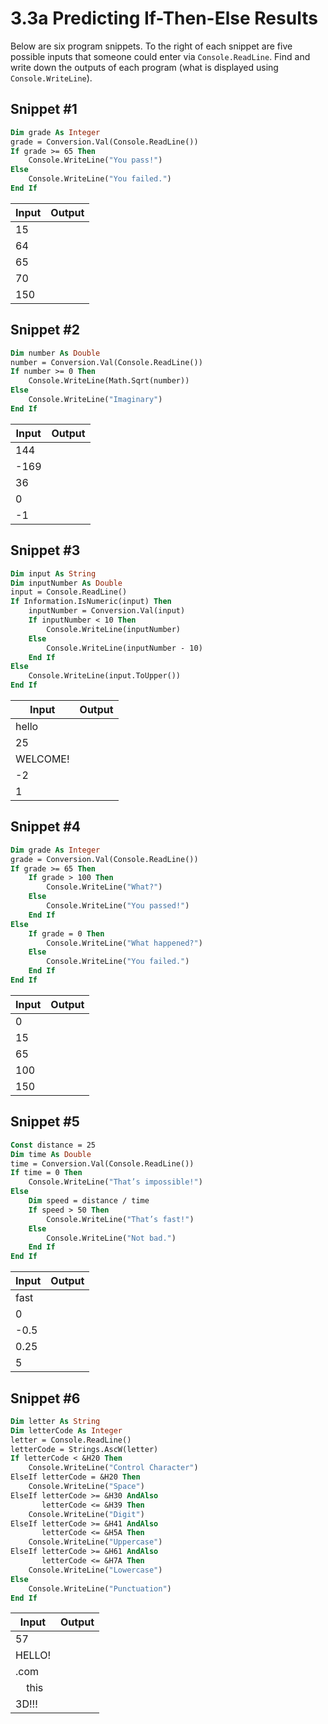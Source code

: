 # 3.3a Predicting If-Then-Else Results

Below are six program snippets. To the right of each snippet are five possible inputs that someone could enter via `Console.ReadLine`. Find and write down the outputs of each program (what is displayed using `Console.WriteLine`).

## Snippet #1
```vb
Dim grade As Integer
grade = Conversion.Val(Console.ReadLine())
If grade >= 65 Then
    Console.WriteLine("You pass!")
Else
    Console.WriteLine("You failed.")
End If
```
|Input	|Output|
|-------|------|
|15
|64
|65
|70
|150

## Snippet #2
```vb
Dim number As Double
number = Conversion.Val(Console.ReadLine())
If number >= 0 Then
    Console.WriteLine(Math.Sqrt(number))
Else
    Console.WriteLine("Imaginary")
End If
```
|Input	|Output|
|-------|------|
|144
|-169
|36
|0
|-1

## Snippet #3
```vb
Dim input As String
Dim inputNumber As Double
input = Console.ReadLine()
If Information.IsNumeric(input) Then
    inputNumber = Conversion.Val(input)
    If inputNumber < 10 Then
        Console.WriteLine(inputNumber)
    Else
        Console.WriteLine(inputNumber - 10)
    End If
Else
    Console.WriteLine(input.ToUpper())
End If
```
|Input	|Output|
|-------|------|
|hello
|25
|WELCOME!
|-2
|1

## Snippet #4
```vb
Dim grade As Integer
grade = Conversion.Val(Console.ReadLine())
If grade >= 65 Then
    If grade > 100 Then
        Console.WriteLine("What?")
    Else
        Console.WriteLine("You passed!")
    End If
Else
    If grade = 0 Then
        Console.WriteLine("What happened?")
    Else
        Console.WriteLine("You failed.")
    End If
End If
```
|Input	|Output|
|-------|------|
|0
|15
|65
|100
|150

## Snippet #5
```vb
Const distance = 25
Dim time As Double
time = Conversion.Val(Console.ReadLine())
If time = 0 Then
    Console.WriteLine("That’s impossible!")
Else
    Dim speed = distance / time
    If speed > 50 Then
        Console.WriteLine("That’s fast!")
    Else
        Console.WriteLine("Not bad.")
    End If
End If
```
|Input	|Output|
|-------|------|
|fast
|0
|-0.5
|0.25
|5

## Snippet #6
```vb
Dim letter As String
Dim letterCode As Integer
letter = Console.ReadLine()
letterCode = Strings.AscW(letter)
If letterCode < &H20 Then
    Console.WriteLine("Control Character")
ElseIf letterCode = &H20 Then
    Console.WriteLine("Space")
ElseIf letterCode >= &H30 AndAlso 
       letterCode <= &H39 Then
    Console.WriteLine("Digit")
ElseIf letterCode >= &H41 AndAlso
       letterCode <= &H5A Then
    Console.WriteLine("Uppercase")
ElseIf letterCode >= &H61 AndAlso
       letterCode <= &H7A Then
    Console.WriteLine("Lowercase")
Else
    Console.WriteLine("Punctuation")
End If
```
|Input	|Output|
|-------|------|
|57
|HELLO!
|.com
|&nbsp;&nbsp;&nbsp;&nbsp;this
|3D!!!